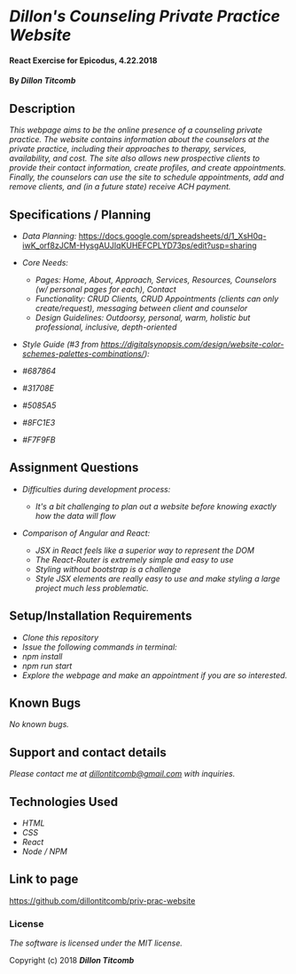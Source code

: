 # _Dillon's Counseling Private Practice Website_

#### React Exercise for Epicodus, 4.22.2018

#### By _**Dillon Titcomb**_

## Description

_This webpage aims to be the online presence of a counseling private practice. The website contains information about the counselors at the private practice, including their approaches to therapy, services, availability, and cost. The site also allows new prospective clients to provide their contact information, create profiles, and create appointments. Finally, the counselors can use the site to schedule appointments, add and remove clients, and (in a future state) receive ACH payment._

## Specifications / Planning

* _Data Planning:_
https://docs.google.com/spreadsheets/d/1_XsH0q-iwK_orf8zJCM-HysgAUJIqKUHEFCPLYD73ps/edit?usp=sharing

* _Core Needs:_
	* _Pages: Home, About, Approach, Services, Resources, Counselors (w/ personal pages for each), Contact_
	* _Functionality: CRUD Clients, CRUD Appointments (clients can only create/request), messaging between client and counselor_
	* _Design Guidelines: Outdoorsy, personal, warm, holistic but professional, inclusive, depth-oriented_

* _Style Guide (#3 from https://digitalsynopsis.com/design/website-color-schemes-palettes-combinations/):_
 * _#687864_
 * _#31708E_
 * _#5085A5_
 * _#8FC1E3_
 * _#F7F9FB_

## Assignment Questions

* _Difficulties during development process:_
	* _It's a bit challenging to plan out a website before knowing exactly how the data will flow_

* _Comparison of Angular and React:_
	* _JSX in React feels like a superior way to represent the DOM_
	* _The React-Router is extremely simple and easy to use_
	* _Styling without bootstrap is a challenge_
	* _Style JSX elements are really easy to use and make styling a large project much less problematic._


## Setup/Installation Requirements

* _Clone this repository_
* _Issue the following commands in terminal:_
* _npm install_
* _npm run start_
* _Explore the webpage and make an appointment if you are so interested._

## Known Bugs

_No known bugs._

## Support and contact details

_Please contact me at dillontitcomb@gmail.com with inquiries._

## Technologies Used

* _HTML_
* _CSS_
* _React_
* _Node / NPM_

## Link to page

https://github.com/dillontitcomb/priv-prac-website

### License

*The software is licensed under the MIT license.*

Copyright (c) 2018 **_Dillon Titcomb_**
